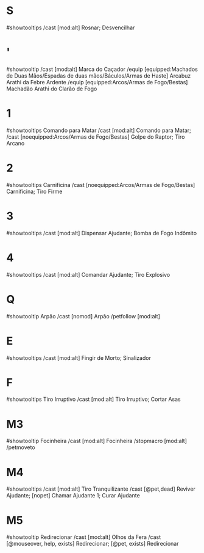 # S
#showtooltips 
/cast [mod:alt] Rosnar; Desvencilhar

# '
#showtooltip
/cast [mod:alt] Marca do Caçador
/equip [equipped:Machados de Duas Mãos/Espadas de duas mãos/Báculos/Armas de Haste] Arcabuz Arathi da Febre Ardente
/equip [equipped:Arcos/Armas de Fogo/Bestas] Machadão Arathi do Clarão de Fogo

# 1

#showtooltips Comando para Matar
/cast [mod:alt] Comando para Matar;
/cast [noequipped:Arcos/Armas de Fogo/Bestas] Golpe do Raptor; Tiro Arcano

# 2
#showtooltips Carnificina
/cast [noequipped:Arcos/Armas de Fogo/Bestas] Carnificina; Tiro Firme

# 3
#showtooltips 
/cast [mod:alt] Dispensar Ajudante; Bomba de Fogo Indômito

# 4
#showtooltips 
/cast [mod:alt] Comandar Ajudante; Tiro Explosivo

# Q
#showtooltip Arpão
/cast [nomod] Arpão
/petfollow [mod:alt]

# E
#showtooltips 
/cast [mod:alt] Fingir de Morto; Sinalizador

# F
#showtooltips Tiro Irruptivo
/cast [mod:alt] Tiro Irruptivo; Cortar Asas

# M3
#showtooltip Focinheira
/cast [mod:alt] Focinheira
/stopmacro [mod:alt]
/petmoveto

# M4
#showtooltips
/cast [mod:alt] Tiro Tranquilizante
/cast [@pet,dead] Reviver Ajudante; [nopet] Chamar Ajudante 1; Curar Ajudante

# M5
#showtooltip Redirecionar
/cast [mod:alt] Olhos da Fera
/cast [@mouseover, help, exists] Redirecionar; [@pet, exists] Redirecionar